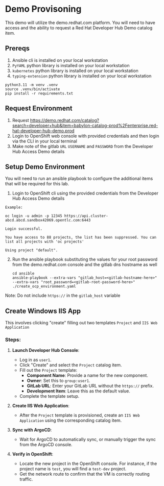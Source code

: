 # Demo Provisoning

This demo will utilize the demo.redhat.com platform.  You will need to have access and the ability to request a Red Hat Developer Hub Demo catalog item.

## Prereqs
1. Ansible cli is installed on your local workstation
2. `PyYAML` python library is installed on your local workstation
3. `kubernetes` python library is installed on your local workstation
4. `typing-extension` python library is installed on your local workstation

```
python3.11 -m venv .venv
source .venv/bin/activate
pip install -r requirements.txt
```

## Request Environment

1. Request https://demo.redhat.com/catalog?search=developer+hub&item=babylon-catalog-prod%2Fenterprise.red-hat-developer-hub-demo.prod
2. Login to OpenShift web console with provided credentials and then login via the CLI in your local terminal
3. Make note of the gitlab `URL` `USERNAME` and `PASSWORD` from the Developer Hub Access Demo details

## Setup Demo Environment

You will need to run an ansible playbook to configure the additional items that will be required for this lab.

1. Login to OpenShift cli using the provided credentials from the Developer Hub Access Demo details

```
Example: 

oc login -u admin -p 12345 https://api.cluster-abcd.abcd.sandbox42069.opentlc.com:6443    

Login successful.

You have access to 88 projects, the list has been suppressed. You can list all projects with 'oc projects'

Using project "default". 
```
 
2. Run the ansible playbook substituting the values for your root password from the demo.redhat.com console and the gitlab dns hostname as well
    ```
    cd ansible
    ansible-playbook --extra-vars "gitlab_host=<gitlab-hostname-here>" --extra-vars "root_password=<gitlab-root-password-here>" ./create_ocp_environment.yaml
    ```

Note: Do not include `https://` in the `gitlab_host` variable

## Create Windows IIS App
This involves clicking "create" filling out two templates `Project` and `IIS Web Application`

### Steps:

1. **Launch Developer Hub Console**:
   - Log in as `user1`.
   - Click "Create" and select the `Project` catalog item.
   - Fill out the `Project` template:
     - **Component Name**: Provide a name for the new component.
     - **Owner**: Set this to `group:user1`.
     - **GitLab URL**: Enter your GitLab URL without the `https://` prefix.
     - **Development Item**: Leave this as the default value.
   - Complete the template setup.

2. **Create IIS Web Application**:
   - After the `Project` template is provisioned, create an `IIS Web Application` using the corresponding catalog item.

3. **Sync with ArgoCD**:
   - Wait for ArgoCD to automatically sync, or manually trigger the sync from the ArgoCD console.

4. **Verify in OpenShift**:
   - Locate the new project in the OpenShift console. For instance, if the project name is `test`, you will find a `test-dev` project.
   - Get the network route to confirm that the VM is correctly routing traffic.
